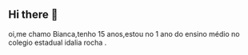 ## Hi there 👋

oi,me chamo Bianca,tenho 15 anos,estou no 1 ano do ensino médio no colegio estadual idalia rocha .

